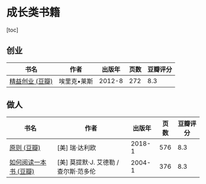 # 成长类书籍

[toc]

## 创业

| 书名                                                         | 作者        | 出版年 | 页数 | 豆瓣评分 |
| ------------------------------------------------------------ | ----------- | ------ | ---- | -------- |
| [精益创业 (豆瓣)](https://book.douban.com/subject/10945606/) | 埃里克•莱斯 | 2012-8 | 272  | 8.3      |



## 做人



| 书名                                                         | 作者                                  | 出版年 | 页数 | 豆瓣评分 |
| ------------------------------------------------------------ | ------------------------------------- | ------ | ---- | -------- |
| [原则 (豆瓣)](https://book.douban.com/subject/27608239/)     | [美] 瑞·达利欧                        | 2018-1 | 576  | 8.3      |
| [如何阅读一本书 (豆瓣)](https://book.douban.com/subject/1013208/) | [美] 莫提默·J. 艾德勒 / 查尔斯·范多伦 | 2004-1 | 376  | 8.3      |

